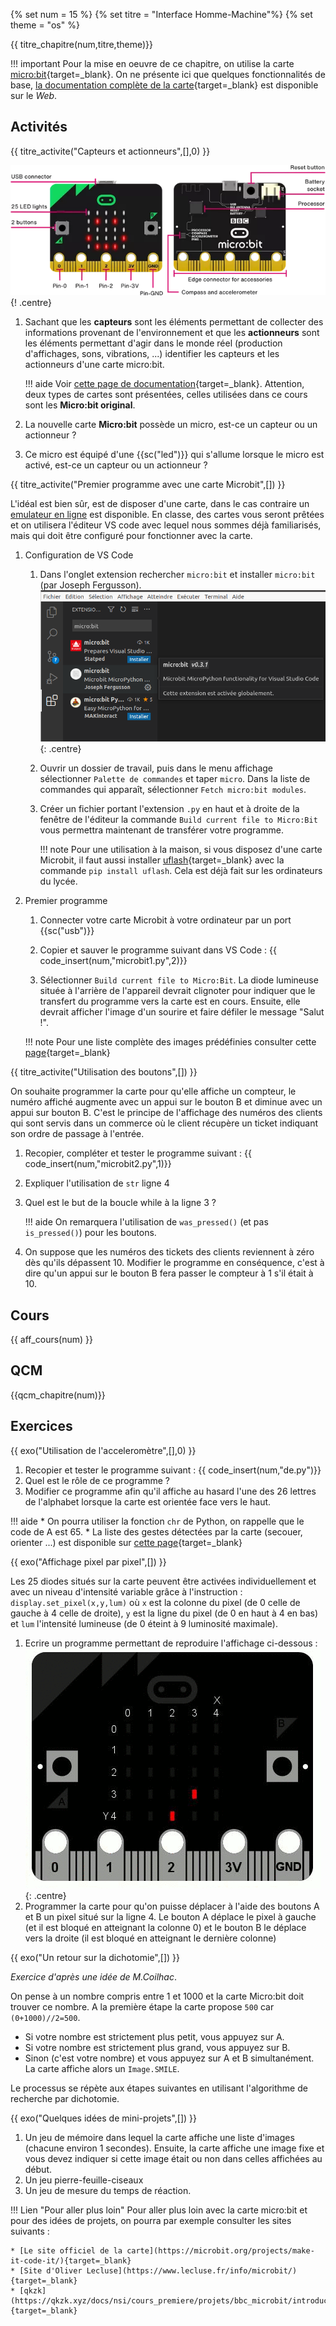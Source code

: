 
{% set num = 15 %}
{% set titre = "Interface Homme-Machine"%}
{% set theme = "os" %}

{{ titre_chapitre(num,titre,theme)}}

!!! important
    Pour la mise en oeuvre de ce chapitre, on utilise la carte [micro:bit](https://microbit.org/){target=_blank}. On ne présente ici que quelques fonctionnalités de base, [la documentation complète de la carte](https://microbit-micropython.readthedocs.io/fr/latest/index.html){target=_blank} est disponible sur le *Web*.


## Activités 

{{ titre_activite("Capteurs et actionneurs",[],0) }}

![Carte Micro:bit](./images/C15/microbit.png){! .centre}

1. Sachant que les **capteurs** sont les éléments permettant de collecter des informations provenant de l'environnement et que les **actionneurs** sont les éléments permettant d'agir dans le monde réel (production d'affichages, sons, vibrations, ...) identifier les capteurs et les actionneurs d'une carte micro:bit.

    !!! aide
        Voir [cette page de documentation](https://microbit.org/fr/get-started/user-guide/overview/){target=_blank}. Attention, deux types de cartes sont présentées, celles utilisées dans ce cours sont les **Micro:bit original**.

2. La nouvelle carte **Micro:bit** possède un micro, est-ce un capteur ou un actionneur ?

3. Ce micro est équipé d'une {{sc("led")}} qui s'allume lorsque le micro est activé, est-ce un capteur ou un actionneur ?


{{ titre_activite("Premier programme avec une carte Microbit",[]) }}

L'idéal est bien sûr, est de disposer d'une carte, dans le cas contraire un [emulateur en ligne](https://create.withcode.uk/) est disponible. En classe, des cartes vous seront prêtées  et on utilisera l'éditeur VS code avec lequel nous sommes déjà familiarisés, mais qui doit être configuré pour fonctionner avec la carte. 

1. Configuration de VS Code
    1. Dans l'onglet extension rechercher `micro:bit` et installer `micro:bit` (par Joseph Fergusson).
        ![Installer extension](./images/C15/vscode1.png){: .centre}
    2. Ouvrir un dossier de travail, puis dans le menu affichage sélectionner `Palette de commandes` et taper `micro`. Dans la liste de commandes qui apparaît, sélectionner `Fetch micro:bit modules`.
    3. Créer un fichier portant l'extension `.py` en haut et à droite de la fenêtre de l'éditeur la commande `Build current file to Micro:Bit` vous permettra maintenant de transférer votre programme.

        !!! note
            Pour une utilisation à la maison, si vous disposez d'une carte Microbit, il faut aussi installer [uflash](https://pypi.org/project/uflash/){target=_blank} avec la commande `pip install uflash`. Cela est déjà fait sur les ordinateurs du lycée.

2. Premier programme
    1. Connecter votre carte Microbit à votre ordinateur par un port {{sc("usb")}}
    2. Copier et sauver le programme suivant dans VS Code :
        {{ code_insert(num,"microbit1.py",2)}}

    3. Sélectionner `Build current file to Micro:Bit`. La diode lumineuse située à l'arrière de l'appareil devrait clignoter pour indiquer que le transfert du programme vers la carte est en cours. Ensuite, elle devrait afficher l'image d'un sourire et faire défiler le message "Salut !". 

    !!! note
        Pour une liste complète des images prédéfinies consulter cette [page](https://microbit-micropython.readthedocs.io/fr/latest/tutorials/images.html){target=_blank}
        
{{ titre_activite("Utilisation des boutons",[]) }}

On souhaite programmer la carte pour qu'elle affiche un compteur, le numéro affiché augmente avec un appui sur le bouton B et diminue avec un appui sur bouton B. C'est le principe de l'affichage des numéros des clients qui sont servis dans un commerce où le client récupère un ticket indiquant son ordre de passage à l'entrée.

1. Recopier, compléter et tester le programme suivant :
{{ code_insert(num,"microbit2.py",1)}}
2. Expliquer l'utilisation de `str` ligne 4   
3. Quel est le but de la boucle while à la ligne 3 ?

    !!! aide
        On remarquera l'utilisation de `was_pressed()` (et pas `is_pressed()`) pour les boutons.

4. On suppose que les numéros des tickets des clients reviennent à zéro dès qu'ils dépassent 10. Modifier le programme en conséquence, c'est à dire qu'un appui sur le bouton B fera passer le compteur à 1 s'il était à 10. 


## Cours

{{ aff_cours(num) }}


## QCM

{{qcm_chapitre(num)}}


## Exercices

{{ exo("Utilisation de l'acceleromètre",[],0) }}

1. Recopier et tester le programme suivant :
{{ code_insert(num,"de.py")}} 
2. Quel est le rôle de ce programme ?  
3. Modifier ce programme afin qu'il affiche au hasard l'une des 26 lettres de l'alphabet lorsque la carte est orientée face vers le haut.

!!! aide
    * On pourra utiliser la fonction `chr` de Python, on rappelle que le code de A est 65.
    * La liste des gestes détectées par la carte (secouer, orienter ...) est disponible sur [cette page](https://microbit-micropython.readthedocs.io/fr/latest/tutorials/gestures.html?highlight=shake){target=_blank}

{{ exo("Affichage pixel par pixel",[]) }}

Les 25 diodes situés sur la carte peuvent être activées individuellement et avec un niveau d'intensité variable grâce à l'instruction : `display.set_pixel(x,y,lum)` où `x` est la colonne du pixel (de 0 celle de gauche à 4 celle de droite), `y` est la ligne du pixel (de 0 en haut à 4 en bas) et `lum` l'intensité lumineuse (de 0 éteint à 9 luminosité maximale). 

1. Ecrire un programme permettant de reproduire l'affichage ci-dessous :
![pixel](./images/C15/pixel.png){: .centre}
2. Programmer la carte pour qu'on puisse déplacer à l'aide des boutons A et B un pixel situé sur la ligne 4. Le bouton A déplace le pixel à gauche (et il est bloqué en atteignant la colonne 0) et le bouton B le déplace vers la droite (il est bloqué en atteignant le dernière colonne)

{{ exo("Un retour sur la dichotomie",[]) }}

*Exercice d'après une idée de M.Coilhac*.

On pense à un nombre compris entre 1 et 1000 et la carte Micro:bit doit trouver ce nombre. A la première étape la carte propose `500` car `(0+1000)//2=500`. 

* Si votre nombre est strictement plus petit, vous appuyez sur A.
* Si votre nombre est strictement plus grand, vous appuyez sur B.
* Sinon (c'est votre nombre) et vous appuyez sur A et B simultanément. La carte affiche alors un `Image.SMILE`.

Le processus se répète aux étapes suivantes en utilisant l'algorithme de recherche par dichotomie.


{{ exo("Quelques idées de mini-projets",[]) }}

1. Un jeu de mémoire dans lequel la carte affiche une liste d'images (chacune environ 1 secondes). Ensuite, la carte affiche une image fixe et vous devez indiquer si cette image était ou non dans celles affichées au début.
2. Un jeu pierre-feuille-ciseaux
3. Un jeu de mesure du temps de réaction.


!!! Lien "Pour aller plus loin"
    Pour aller plus loin avec la carte micro:bit et pour des idées de projets, on pourra par exemple consulter les sites suivants :

    * [Le site officiel de la carte](https://microbit.org/projects/make-it-code-it/){target=_blank}
    * [Site d'Oliver Lecluse](https://www.lecluse.fr/info/microbit/){target=_blank}
    * [qkzk](https://qkzk.xyz/docs/nsi/cours_premiere/projets/bbc_microbit/introduction/){target=_blank}